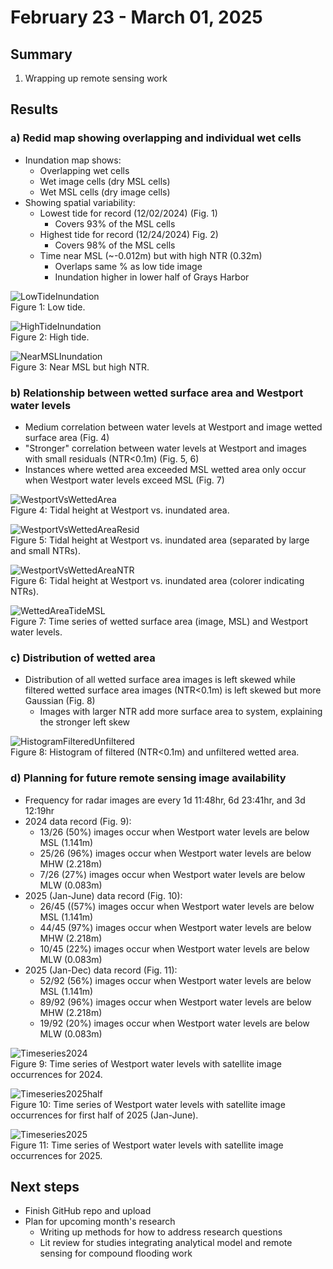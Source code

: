 # February 23 - March 01, 2025

## Summary
1) Wrapping up remote sensing work

## Results
### a) Redid map showing overlapping and individual wet cells
- Inundation map shows:
	- Overlapping wet cells
	- Wet image cells (dry MSL cells)
	- Wet MSL cells (dry image cells)
- Showing spatial variability:
	- Lowest tide for record (12/02/2024) (Fig. 1)
		- Covers 93% of the MSL cells
	- Highest tide for record (12/24/2024) Fig. 2)
		- Covers 98% of the MSL cells
	- Time near MSL (~-0.012m) but with high NTR (0.32m)
		- Overlaps same % as low tide image
		- Inundation higher in lower half of Grays Harbor

![LowTideInundation](../Figures/022725meeting/combined_120224.png)<br>
Figure 1: Low tide.

![HighTideInundation](../Figures/022725meeting/combined_122424.png)<br>
Figure 2: High tide.

![NearMSLInundation](../Figures/022725meeting/combined_112024.png)<br>
Figure 3: Near MSL but high NTR.

### b) Relationship between wetted surface area and Westport water levels
- Medium correlation between water levels at Westport and image wetted surface area (Fig. 4)
- "Stronger" correlation between water levels at Westport and images with small residuals (NTR<0.1m) (Fig. 5, 6)
- Instances where wetted area exceeded MSL wetted area only occur when Westport water levels exceed MSL (Fig. 7)

![WestportVsWettedArea](../Figures/022725meeting/westport_vs_wettedarea.png)<br>
Figure 4: Tidal height at Westport vs. inundated area.

![WestportVsWettedAreaResid](../Figures/022725meeting/westport_vs_wettedarea_smalllargentr.png)<br>
Figure 5: Tidal height at Westport vs. inundated area (separated by large and small NTRs).

![WestportVsWettedAreaNTR](../Figures/022725meeting/westport_vs_wettedarea_ntr.png)<br>
Figure 6: Tidal height at Westport vs. inundated area (colorer indicating NTRs).

![WettedAreaTideMSL](../Figures/022725meeting/westport_wettedarea_timeseries.png)<br>
Figure 7: Time series of wetted surface area (image, MSL) and Westport water levels.

### c) Distribution of wetted area
- Distribution of all wetted surface area images is left skewed while filtered wetted surface area images (NTR<0.1m) is left skewed but more Gaussian (Fig. 8)
	- Images with larger NTR add more surface area to system, explaining the stronger left skew


![HistogramFilteredUnfiltered](../Figures/022725meeting/wettedarea_histogram_filteredunfiltered.png)<br>
Figure 8: Histogram of filtered (NTR<0.1m) and unfiltered wetted area.


### d) Planning for future remote sensing image availability
- Frequency for radar images are every 1d 11:48hr, 6d 23:41hr, and 3d 12:19hr
- 2024 data record (Fig. 9):
	- 13/26 (50%) images occur when Westport water levels are below MSL (1.141m)
	- 25/26 (96%) images occur when Westport water levels are below MHW (2.218m)
	- 7/26 (27%) images occur when Westport water levels are below MLW (0.083m)
- 2025 (Jan-June) data record (Fig. 10):
	- 26/45 ((57%) images occur when Westport water levels are below MSL (1.141m)
	- 44/45 (97%) images occur when Westport water levels are below MHW (2.218m)
	- 10/45 (22%) images occur when Westport water levels are below MLW (0.083m)
- 2025 (Jan-Dec) data record (Fig. 11):
	- 52/92 (56%) images occur when Westport water levels are below MSL (1.141m)
	- 89/92 (96%) images occur when Westport water levels are below MHW (2.218m)
	- 19/92 (20%) images occur when Westport water levels are below MLW (0.083m)

![Timeseries2024](../Figures/022725meeting/westport_satelliteimage_2024.png)<br>
Figure 9: Time series of Westport water levels with satellite image occurrences for 2024.

![Timeseries2025half](../Figures/022725meeting/westport_satelliteimage_2025half.png)<br>
Figure 10: Time series of Westport water levels with satellite image occurrences for first half of 2025 (Jan-June).

![Timeseries2025](../Figures/022725meeting/westport_satelliteimage_2025.png)<br>
Figure 11: Time series of Westport water levels with satellite image occurrences for 2025.


## Next steps
- Finish GitHub repo and upload
- Plan for upcoming month's research
	- Writing up methods for how to address research questions
	- Lit review for studies integrating analytical model and remote sensing for compound flooding work
